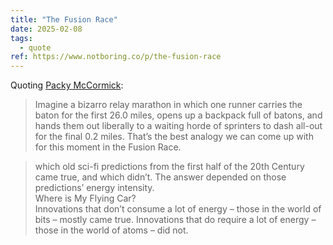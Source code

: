 ```yaml
---
title: "The Fusion Race"
date: 2025-02-08
tags:
  - quote
ref: https://www.notboring.co/p/the-fusion-race
---
```

Quoting [Packy McCormick](https://www.notboring.co/p/the-fusion-race):

> Imagine a bizarro relay marathon in which one runner carries the baton for the first 26.0 miles, opens up a backpack full of batons, and hands them out liberally to a waiting horde of sprinters to dash all-out for the final 0.2 miles. That’s the best analogy we can come up with for this moment in the Fusion Race.

> which old sci-fi predictions from the first half of the 20th Century came true, and which didn’t. The answer depended on those predictions’ energy intensity.<br>Where is My Flying Car?<br>Innovations that don’t consume a lot of energy – those in the world of bits – mostly came true. Innovations that do require a lot of energy – those in the world of atoms – did not.